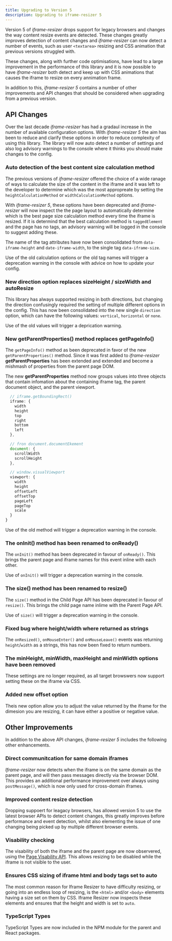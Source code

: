 ```yaml
---
title: Upgrading to Version 5
description: Upgrading to iframe-resizer 5
---
```


Version 5 of _iframe-resizer_ drops support for legacy browsers and changes the way content resize events are detected. These changes greatly improves detection of content changes and _iframe-resizer_ can now detect a number of events, such as user `<textarea>` resizing and CSS animation that previous versions struggled with.

These changes, along with further code optimisations, have lead to a large improvement in the performance of this library and it is now possible to have _iframe-resizer_ both detect and keep up with CSS animations that causes the iframe to resize on every annimation frame.

In addition to this, _iframe-resizer 5_ contains a number of other improvements and API changes that should be considered when upgrading from a previous version.

## API Changes

Over the last decade _iframe-resizer_ has had a gradaul increase in the number of available configuration options. With _iframe-resizer 5_ the aim has been to reduce and clarify these options in order to reduce complexity of using this library. The library will now auto detect a number of settings and also log advisory warnings to the console where it thinks you should make changes to the config.

### Auto detection of the best content size calculation method

The previous versions of _iframe-resizer_ offered the choice of a wide ranage of ways to calculate the size of the content in the iframe and it was left to the developer to determine which was the most appropreate by setting the `heightCalculationMethod` or `widthCalculationMethod` options.

With _iframe-resizer 5_, these options have been deprecated and _iframe-resizer_ will now inspect the the page layout to automatically determine which is the best page size calculation method every time the iframe is resized. If it is determind that the best calculation method is `taggedElement` and the page has no tags, an advisory warning will be logged in the console to suggest adding these.

The name of the tag attributes have now been consolidated from `data-iframe-height` and `date-iframe-width`, to the single tag `data-iframe-size`.

Use of the old calculation options or the old tag names will trigger a deprecation warning in the console with advice on how to update your config.

### New <span class="option">direction</span> option replaces <span class="option">sizeHeight</span> / <span class="option">sizeWidth</span> and <span class="option">autoResize</span>

This library has always supported resizing in both directions, but changing the direction confusingly required the setting of multiple different options in the config. This has now been consolidated into the new single `direction` option, which can have the following values: `vertical`, `horizontal` or `none`.

Use of the old values will trigger a deprication warning.

### New <span class="option">getParentProperties()</span> method replaces <span class="option">getPageInfo()</span>

The `getPageInfo()` method as been deprecated in favor of the new `getParentProperties()` method. Since it was first added to _iframe-resizer_ **getParentProperties** has been extended and extended and become a mishmash of properties from the 
parent page DOM.

The new **getParentProperties** method now groups values into three objects that contain infomation about the containing iframe tag, the parent document object, and the parent viewport.

```js
  // iframe.getBoundingRect()
  iframe: {
    width
    height
    top
    right
    bottom
    left
  },

  // fron document.documentEkement
  document: {
    scrollWidth
    scrollHeight
  },

  // window.visualViewport
  viewport: {
    width
    height
    offsetLeft
    offsetTop
    pageLeft
    pageTop
    scale
  }
}
```

Use of the old method will trigger a deprecation warning in the console.

### The <span class="option">onInit()</span> method has been renamed to <span class="option">onReady()</span>

The `onInit()` method has been deprecated in favour of `onReady()`. This brings the parent page and iframe names for this event inline with each other. 

Use of `onInit()` will trigger a deprecation warning in the console.

### The <span class="option">size()</span> method has been renamed to <span class="option">resize()</span>

The `size()` method in the Child Page API has been deprecated in favour of `resize()`. This brings the child page name inlime with the Parent Page API. 

Use of `size()` will trigger a deprecation warning in the console.

### Fixed bug where height/width where returned as strings

The `onResized()`, `onMouseEnter()` and `onMouseLeave()` events was returning `height`/`width` as a strings, this 
has now been fixed to return numbers.

### The <span class="option">minHeight</span>, <span class="option">minWidth</span>, <span class="option">maxHeight</span> and <span class="option">minWidth</span> options have been removed

These settings are no longer required, as all target browswers now support setting these on the iframe via CSS.

### Added new <span class="option">offset</span> option

Theis new option allow you to adjust the value returned by the iframe for the dimesion you are resizing, it can 
have either a positive or negative value.

## Other Improvements

In addition to the above API changes, _iframe-resizer 5_ includes the following other enhancements.

### Direct communitcation for same domain iframes

_Iframe-resizer_ now detects when the iframe is on the same domain as the parent page, and will then pass messages directly via the browser DOM. This provides an additional performance improvement over always using `postMessage()`, which is now only used for cross-domain iframes.

### Improved content resize detection

Dropping suppoert for leagacy browsers, has allowed version 5 to use the latest browser APIs to detect content changes, this greatly improves before performance and event detection, whilst also elementing the issue of one changing being picked up by multiple different browser events.

### Visability checking

The visability of both the iframe and the parent page are now observered, using the 
[Page Visability API](https://developer.mozilla.org/en-US/docs/Web/API/Page_Visibility_API). 
This allows resizing to be disabled while the iframe is not visible to the user.

### Ensures CSS sizing of iframe html and body tags set to auto

The most common reason for Iframe Resizer to have difficulty resizing, or going into an endless loop of resizing, is the `<html>` and/or `<body>` elements having a size set on them by CSS. Iframe Resizer now inspects these elements and ensures that the height and width is set to `auto`.

### TypeScript Types

TypeScript Types are now included in the NPM module for the parent and React packages.
